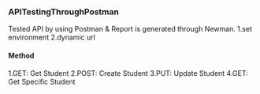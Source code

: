 ### APITestingThroughPostman
Tested API by using Postman & Report is generated through Newman.
1.set environment
2.dynamic url
#### Method
1.GET: Get Student
2.POST: Create Student
3.PUT: Update Student
4.GET: Get Specific Student

 


